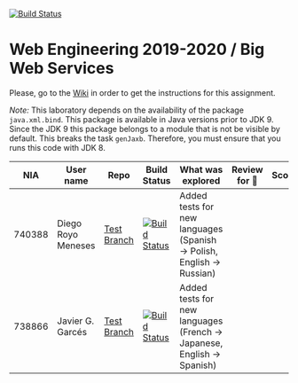 ﻿[![Build Status](https://travis-ci.org/UNIZAR-30246-WebEngineering/lab2-big-ws.svg?branch=master)](https://travis-ci.org/UNIZAR-30246-WebEngineering/lab2-big-ws)
# Web Engineering 2019-2020 / Big Web Services
Please, go to the [Wiki](https://github.com/UNIZAR-30246-WebEngineering/lab2-big-ws/wiki) in order to get the instructions for this assignment.

*Note:*
This laboratory depends on the availability of the package `java.xml.bind`.
This package is available in Java versions prior to JDK 9. 
Since the JDK 9 this package belongs to a module that is not be visible by default.
This breaks the task `genJaxb`.
Therefore, you must ensure that you runs this code with JDK 8.


| NIA    | User name | Repo | Build Status | What was explored | Review for :gift: | Score
|--------|-----------|------|--------------|-------------------|----------------------|--------
|740388  | Diego Royo Meneses | [Test Branch](https://github.com/diegoroyo/lab2-big-ws/tree/test)    | [![Build Status](https://travis-ci.org/diegoroyo/lab2-big-ws.svg?branch=test)](https://travis-ci.org/diegoroyo/lab2-big-ws/tree/test)| Added tests for new languages (Spanish -> Polish, English -> Russian) |                      |
738866  | Javier G. Garcés | [Test Branch](https://github.com/JaviBite/lab2-big-ws/tree/test)    | [![Build Status](https://travis-ci.org/JaviBite/lab2-big-ws.svg?branch=test)](https://travis-ci.org/JaviBite/lab2-big-ws/tree/test)| Added tests for new languages (French -> Japanese, English -> Spanish) |                      |

       
